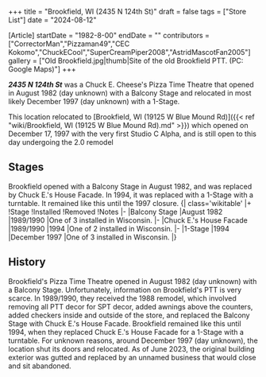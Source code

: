 +++
title = "Brookfield, WI (2435 N 124th St)"
draft = false
tags = ["Store List"]
date = "2024-08-12"

[Article]
startDate = "1982-8-00"
endDate = ""
contributors = ["CorrectorMan","Pizzaman49","CEC Kokomo","ChuckECool","SuperCreamPiper2008","AstridMascotFan2005"]
gallery = ["Old Brookfield.jpg|thumb|Site of the old Brookfield PTT. (PC: Google Maps)"]
+++

<b><i>2435 N 124th St</b></i> was a Chuck E. Cheese's Pizza Time Theatre that opened in August 1982 (day unknown) with a Balcony Stage and relocated in most likely December 1997 (day unknown) with a 1-Stage.

This location relocated to [Brookfield, WI (19125 W Blue Mound Rd)]({{< ref "wiki/Brookfield, WI (19125 W Blue Mound Rd).md" >}}) which opened on December 17, 1997 with the very first Studio C Alpha, and is still open to this day undergoing the 2.0 remodel 

<h2> Stages </h2>
Brookfield opened with a Balcony Stage in August 1982, and was replaced by Chuck E.'s House Facade. In 1994, it was replaced with a 1-Stage with a turntable. It remained like this until the 1997 closure.
{| class='wikitable'
|+
!Stage
!Installed
!Removed
!Notes
|-
|Balcony Stage
|August 1982
|1989/1990
|One of 3 installed in Wisconsin.
|-
|Chuck E.'s House Facade
|1989/1990
|1994
|One of 2 installed in Wisconsin.
|-
|1-Stage
|1994
|December 1997
|One of 3 installed in Wisconsin.
|}

<h2> History </h2>
Brookfield's Pizza Time Theatre opened in August 1982 (day unknown) with a Balcony Stage. Unfortunately, information on Brookfield's PTT is very scarce. In 1989/1990, they received the 1988 remodel, which involved removing all PTT decor for SPT decor, added awnings above the counters, added checkers inside and outside of the store, and replaced the Balcony Stage with Chuck E.'s House Facade. Brookfield remained like this until 1994, when they replaced Chuck E.'s House Facade for a 1-Stage with a turntable. For unknown reasons, around December 1997 (day unknown), the location shut its doors and relocated. As of June 2023, the original building exterior was gutted and replaced by an unnamed business that would close and sit abandoned.


